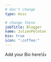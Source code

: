 ```yaml
---
# don't change
type: misc

# change these
jobTitle: Blogger
name: JulienPeloton
bio: true
icon: ":coffee:"
---
```


Add your Bio here!:+1: